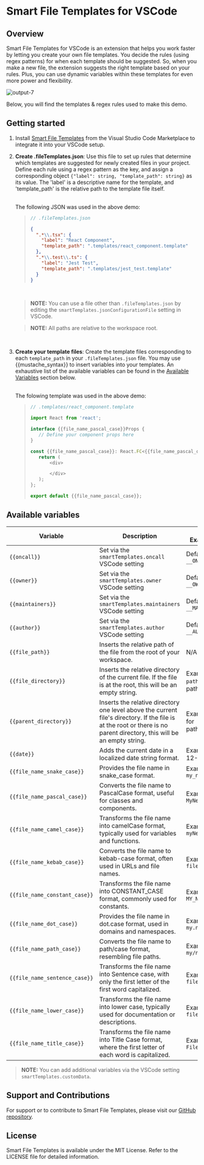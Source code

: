 # Smart File Templates for VSCode

## Overview

Smart File Templates for VSCode is an extension that helps you work faster by letting you create your own file templates. You decide the rules (using regex patterns) for when each template should be suggested. So, when you make a new file, the extension suggests the right template based on your rules. Plus, you can use dynamic variables within these templates for even more power and flexibility.

![output-7](https://github.com/tnesbitt210/smart-file-templates/assets/10647853/4912072f-82e8-4449-b8de-0cf605aa6a33)

Below, you will find the templates & regex rules used to make this demo.

## Getting started

1.  Install [Smart File Templates](https://marketplace.visualstudio.com/items?itemName=TrevorNesbitt.smart-file-templates) from the Visual Studio Code Marketplace to integrate it into your VSCode setup.
    <br>

2.  **Create .fileTemplates.json**: Use this file to set up rules that determine which templates are suggested for newly created files in your project. Define each rule using a regex pattern as the key, and assign a corresponding object `{"label": string, "template_path": string}` as its value. The 'label' is a descriptive name for the template, and 'template_path' is the relative path to the template file itself.

    <br>
    The following JSON was used in the above demo:

    > ```js
    > // .fileTemplates.json
    > ```
    >
    > ```json
    > {
    >   ".*\\.tsx": {
    >     "label": "React Component",
    >     "template_path": ".templates/react_component.template"
    >   },
    >   ".*\\.test\\.ts": {
    >     "label": "Jest Test",
    >     "template_path": ".templates/jest_test.template"
    >   }
    > }
    > ```

    <br>

    > **NOTE:** You can use a file other than `.fileTemplates.json` by editing the `smartTemplates.jsonConfigurationFile` setting in VSCode.

    > **NOTE:** All paths are relative to the workspace root.

    <br>

3.  **Create your template files**: Create the template files corresponding to each `template_path` in your `.fileTemplates.json` file. You may use {{mustache_syntax}} to insert variables into your templates. An exhaustive list of the available variables can be found in the [Available Variables](#available-variables) section below.

    <br>
    The folowing template was used in the above demo:

    > ```js
    > // .templates/react_component.template
    >
    > import React from 'react';
    >
    > interface {{file_name_pascal_case}}Props {
    >    // Define your component props here
    > }
    >
    > const {{file_name_pascal_case}}: React.FC<{{file_name_pascal_case}}Props> = (props) => {
    >    return (
    >        <div>
    >
    >        </div>
    >    );
    > };
    >
    > export default {{file_name_pascal_case}};
    > ```

## Available variables

| Variable                      | Description                                                                                                                                                            | Default / Example Value                       |
| ----------------------------- | ---------------------------------------------------------------------------------------------------------------------------------------------------------------------- | --------------------------------------------- |
| `{{oncall}}`                  | Set via the `smartTemplates.oncall` VSCode setting                                                                                                                     | Default: `__ONCALL__`                         |
| `{{owner}}`                   | Set via the `smartTemplates.owner` VSCode setting                                                                                                                      | Default: `__OWNER__`                          |
| `{{maintainers}}`             | Set via the `smartTemplates.maintainers` VSCode setting                                                                                                                | Default: `__MAINTAINERS__`                    |
| `{{author}}`                  | Set via the `smartTemplates.author` VSCode setting                                                                                                                     | Default: `__AUTHOR__`                         |
| `{{file_path}}`               | Inserts the relative path of the file from the root of your workspace.                                                                                                 | N/A                                           |
| `{{file_directory}}`          | Inserts the relative directory of the current file. If the file is at the root, this will be an empty string.                                                          | Example: `path/to/my` for path/to/my/file.txt |
| `{{parent_directory}}`        | Inserts the relative directory one level above the current file's directory. If the file is at the root or there is no parent directory, this will be an empty string. | Example: `path/to` for path/to/my/file.txt    |
| `{{date}}`                    | Adds the current date in a localized date string format.                                                                                                               | Example: 2023-12-21                           |
| `{{file_name_snake_case}}`    | Provides the file name in snake_case format.                                                                                                                           | Example: `my_new_file`                        |
| `{{file_name_pascal_case}}`   | Converts the file name to PascalCase format, useful for classes and components.                                                                                        | Example: `MyNewFile`                          |
| `{{file_name_camel_case}}`    | Transforms the file name into camelCase format, typically used for variables and functions.                                                                            | Example: `myNewFile`                          |
| `{{file_name_kebab_case}}`    | Converts the file name to kebab-case format, often used in URLs and file names.                                                                                        | Example: `my-new-file`                        |
| `{{file_name_constant_case}}` | Transforms the file name into CONSTANT_CASE format, commonly used for constants.                                                                                       | Example: `MY_NEW_FILE`                        |
| `{{file_name_dot_case}}`      | Provides the file name in dot.case format, used in domains and namespaces.                                                                                             | Example: `my.new.file`                        |
| `{{file_name_path_case}}`     | Converts the file name to path/case format, resembling file paths.                                                                                                     | Example: `my/new/file`                        |
| `{{file_name_sentence_case}}` | Transforms the file name into Sentence case, with only the first letter of the first word capitalized.                                                                 | Example: `My new file`                        |
| `{{file_name_lower_case}}`    | Transforms the file name into lower case, typically used for documentation or descriptions.                                                                            | Example: `my new file`                        |
| `{{file_name_title_case}}`    | Transforms the file name into Title Case format, where the first letter of each word is capitalized.                                                                   | Example: `My New File`                        |

> **NOTE:** You can add additional variables via the VSCode setting `smartTemplates.customData`.

## Support and Contributions

For support or to contribute to Smart File Templates, please visit our [GitHub repository](https://github.com/tnesbitt210/smart-file-templates).

## License

Smart File Templates is available under the MIT License. Refer to the LICENSE file for detailed information.
